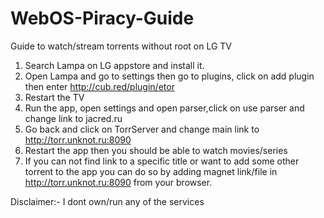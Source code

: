 # WebOS-Piracy-Guide
Guide to watch/stream torrents without root on LG TV

1. Search Lampa on LG appstore and install it.
2. Open Lampa and go to settings then go to plugins, click on add plugin then enter http://cub.red/plugin/etor
3. Restart the TV
4. Run the app, open settings and open parser,click on use parser and change link to jacred.ru
5. Go back and click on TorrServer and change main link to http://torr.unknot.ru:8090
6. Restart the app then you should be able to watch movies/series
7. If you can not find link to a specific title or want to add some other torrent to the app you  can do so by adding magnet link/file in http://torr.unknot.ru:8090 from your browser.



Disclaimer:- I dont own/run any of the services
